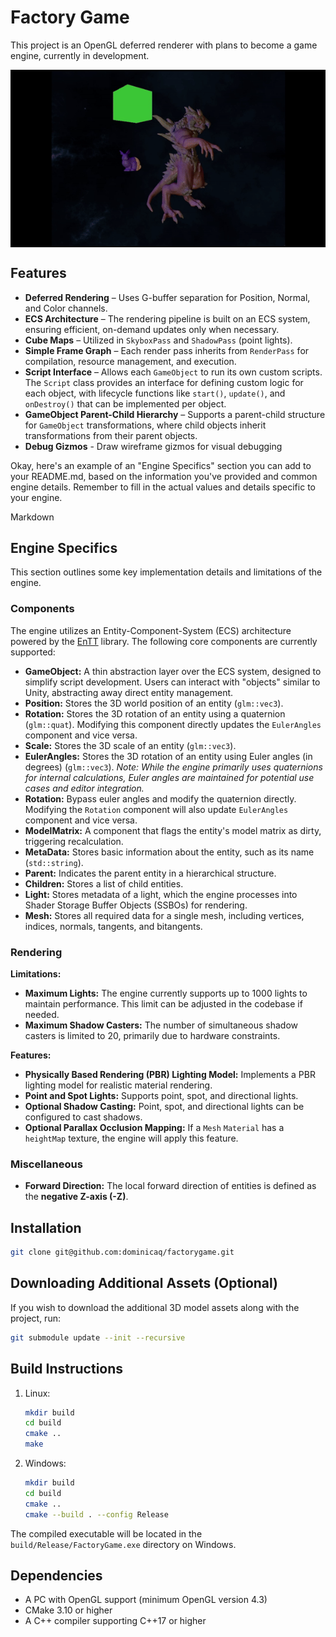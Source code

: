 # Factory Game

This project is an OpenGL deferred renderer with plans to become a game engine, currently in development.

<div style="text-align: center;">
    <img src="./resources/demo.gif" alt="Demo" style="display: block; margin: 0 auto; border: none;">
</div>


## Features
- **Deferred Rendering** – Uses G-buffer separation for Position, Normal, and Color channels.
- **ECS Architecture** – The rendering pipeline is built on an ECS system, ensuring efficient, on-demand updates only when necessary.
- **Cube Maps** – Utilized in `SkyboxPass` and `ShadowPass` (point lights).
- **Simple Frame Graph** – Each render pass inherits from `RenderPass` for compilation, resource management, and execution.
- **Script Interface** – Allows each `GameObject` to run its own custom scripts. The `Script` class provides an interface for defining custom logic for each object, with lifecycle functions like `start()`, `update()`, and `onDestroy()` that can be implemented per object.
- **GameObject Parent-Child Hierarchy** – Supports a parent-child structure for `GameObject` transformations, where child objects inherit transformations from their parent objects.
- **Debug Gizmos** - Draw wireframe gizmos for visual debugging

Okay, here's an example of an "Engine Specifics" section you can add to your README.md, based on the information you've provided and common engine details. Remember to fill in the actual values and details specific to your engine.

Markdown

## Engine Specifics

This section outlines some key implementation details and limitations of the engine.

### Components

The engine utilizes an Entity-Component-System (ECS) architecture powered by the [EnTT](https://github.com/skypjack/entt) library. The following core components are currently supported:

* **GameObject:** A thin abstraction layer over the ECS system, designed to simplify script development. Users can interact with "objects" similar to Unity, abstracting away direct entity management.
* **Position:** Stores the 3D world position of an entity (`glm::vec3`).
* **Rotation:** Stores the 3D rotation of an entity using a quaternion (`glm::quat`). Modifying this component directly updates the `EulerAngles` component and vice versa.
* **Scale:** Stores the 3D scale of an entity (`glm::vec3`).
* **EulerAngles:** Stores the 3D rotation of an entity using Euler angles (in degrees) (`glm::vec3`). *Note: While the engine primarily uses quaternions for internal calculations, Euler angles are maintained for potential use cases and editor integration.*
* **Rotation:** Bypass euler angles and modify the quaternion directly. Modifying the `Rotation` component will also update `EulerAngles` component and vice versa.
* **ModelMatrix:** A component that flags the entity's model matrix as dirty, triggering recalculation.
* **MetaData:** Stores basic information about the entity, such as its name (`std::string`).
* **Parent:** Indicates the parent entity in a hierarchical structure.
* **Children:** Stores a list of child entities.
* **Light:** Stores metadata of a light, which the engine processes into Shader Storage Buffer Objects (SSBOs) for rendering.
* **Mesh:** Stores all required data for a single mesh, including vertices, indices, normals, tangents, and bitangents.

### Rendering

**Limitations:**

* **Maximum Lights:** The engine currently supports up to 1000 lights to maintain performance. This limit can be adjusted in the codebase if needed.
* **Maximum Shadow Casters:** The number of simultaneous shadow casters is limited to 20, primarily due to hardware constraints.

**Features:**

* **Physically Based Rendering (PBR) Lighting Model:** Implements a PBR lighting model for realistic material rendering.
* **Point and Spot Lights:** Supports point, spot, and directional lights.
* **Optional Shadow Casting:** Point, spot, and directional lights can be configured to cast shadows.
* **Optional Parallax Occlusion Mapping:** If a `Mesh` `Material` has a `heightMap` texture, the engine will apply this feature.

### Miscellaneous

* **Forward Direction:** The local forward direction of entities is defined as the **negative Z-axis (-Z)**.

## Installation
```sh
git clone git@github.com:dominicaq/factorygame.git
```
## Downloading Additional Assets (Optional)
If you wish to download the additional 3D model assets along with the project, run:
```sh
git submodule update --init --recursive
```
## Build Instructions
1. Linux:
    ```sh
    mkdir build
    cd build
    cmake ..
    make
    ```
2. Windows:
    ```sh
    mkdir build
    cd build
    cmake ..
    cmake --build . --config Release
    ```
The compiled executable will be located in the `build/Release/FactoryGame.exe` directory on Windows.

## Dependencies
- A PC with OpenGL support (minimum OpenGL version 4.3)
- CMake 3.10 or higher
- A C++ compiler supporting C++17 or higher
